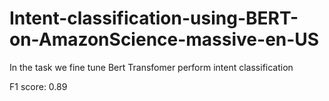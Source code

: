 # Intent-classification-using-BERT-on-AmazonScience-massive-en-US
In the task we fine tune Bert Transfomer perform intent classification

F1 score: 0.89
